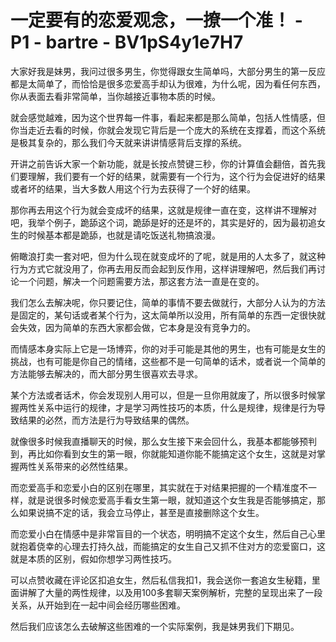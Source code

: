 # 一定要有的恋爱观念，一撩一个准！ - P1 - bartre - BV1pS4y1e7H7

大家好我是妹男，我问过很多男生，你觉得跟女生简单吗，大部分男生的第一反应都是太简单了，而恰恰是很多恋爱高手却认为很难，为什么呢，因为看任何东西，你从表面去看非常简单，当你越接近事物本质的时候。

就会感觉越难，因为这个世界每一件事，看起来都是那么简单，包括人性情感，但你当走近去看的时候，你就会发现它背后是一个庞大的系统在支撑着，而这个系统是极其复杂的，那么我们今天就来讲讲情感背后支撑的系统。

开讲之前告诉大家一个新功能，就是长按点赞键三秒，你的计算值会翻倍，首先我们要理解，我们要有一个好的结果，就需要有一个行为，这个行为会促进好的结果或者坏的结果，当大多数人用这个行为去获得了一个好的结果。

那你再去用这个行为就会变成坏的结果，这就是规律一直在变，这样讲不理解对吧，我举个例子，跪舔这个词，跪舔是好的还是坏的，其实是好的，因为最初追女生的时候基本都是跪舔，也就是请吃饭送礼物搞浪漫。

俯瞰浪打卖一套对吧，但为什么现在就变成坏的了呢，就是用的人太多了，就这种行为方式它就没用了，你再去用反而会起到反作用，这样讲理解吧，然后我们再讨论一个问题，解决一个问题需要方法，那这套方法一直是在变的。

我们怎么去解决呢，你只要记住，简单的事情不要去做就行，大部分人认为的方法是固定的，某句话或者某个行为，这太简单所以没用，所有简单的东西一定很快就会失效，因为简单的东西大家都会做，它本身是没有竞争力的。

而情感本身实际上它是一场博弈，你的对手可能是其他的男生，也有可能是女生的挑战，也有可能是你自己的情绪，这些都不是一句简单的话术，或者说一个简单的方法能够去解决的，而大部分男生很喜欢去寻求。

某个方法或者话术，你会发现别人用可以，但是一旦你用就废了，所以很多时候掌握两性关系中运行的规律，才是学习两性技巧的本质，什么是规律，规律是行为导致结果的必然，而方法是行为导致结果的偶然。

就像很多时候我直播聊天的时候，那么女生接下来会回什么，我基本都能够预判到，再比如你看到女生的第一眼，你就能知道你能不能搞定这个女生，这就是对掌握两性关系带来的必然性结果。

而恋爱高手和恋爱小白的区别在哪里，其实就在于对结果把握的一个精准度不一样，就是说很多时候恋爱高手看女生第一眼，就知道这个女生我是否能够搞定，那么如果说搞不定的话，我会立马停止，甚至是直接删除这个女生。

而恋爱小白在情感中是非常盲目的一个状态，明明搞不定这个女生，然后自己心里就抱着侥幸的心理去打持久战，而能搞定的女生自己又抓不住对方的恋爱窗口，这就是本质的区别，假如你想学习两性技巧。

可以点赞收藏在评论区扣追女生，然后私信我扣1，我会送你一套追女生秘籍，里面讲解了大量的两性规律，以及用100多套聊天案例解析，完整的呈现出来了一段关系，从开始到在一起中间会经历哪些困难。

然后我们应该怎么去破解这些困难的一个实际案例，我是妹男我们下期见。